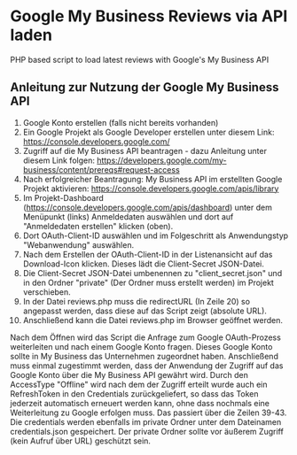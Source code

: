 # Google My Business Reviews via API laden
PHP based script to load latest reviews with Google's My Business API

## Anleitung zur Nutzung der Google My Business API

1. Google Konto erstellen (falls nicht bereits vorhanden)
2. Ein Google Projekt als Google Developer erstellen unter diesem Link: https://console.developers.google.com/
3. Zugriff auf die My Business API beantragen - dazu Anleitung unter diesem Link folgen: https://developers.google.com/my-business/content/prereqs#request-access
4. Nach erfolgreicher Beantragung: My Business API im erstellten Google Projekt aktivieren: https://console.developers.google.com/apis/library
5. Im Projekt-Dashboard (https://console.developers.google.com/apis/dashboard) unter dem Menüpunkt (links) Anmeldedaten auswählen und dort auf "Anmeldedaten erstellen" klicken (oben).
6. Dort OAuth-Client-ID auswählen und im Folgeschritt als Anwendungstyp "Webanwendung" auswählen.
7. Nach dem Erstellen der OAuth-Client-ID in der Listenansicht auf das Download-Icon klicken. Dieses lädt die Client-Secret JSON-Datei.
8. Die Client-Secret JSON-Datei umbenennen zu "client_secret.json" und in den Ordner "private" (Der Ordner muss erstellt werden) im Projekt verschieben.
9. In der Datei reviews.php muss die redirectURL (In Zeile 20) so angepasst werden, dass diese auf das Script zeigt (absolute URL). 
10. Anschließend kann die Datei reviews.php im Browser geöffnet werden.

Nach dem Öffnen wird das Script die Anfrage zum Google OAuth-Prozess weiterleiten und nach einem Google Konto fragen. Dieses Google Konto sollte in My Business das Unternehmen zugeordnet haben. Anschließend muss einmal zugestimmt werden, dass der Anwendung der Zugriff auf das Google Konto über die My Business API gewährt wird. Durch den AccessType "Offline" wird nach dem der Zugriff erteilt wurde auch ein RefreshToken in den Credentials zurückgeliefert, so dass das Token jederzeit automatisch erneuert werden kann, ohne dass nochmals eine Weiterleitung zu Google erfolgen muss. Das passiert über die Zeilen 39-43. Die credentials werden ebenfalls im private Ordner unter dem Dateinamen credentials.json gespeichert. Der private Ordner sollte vor äußerem Zugriff (kein Aufruf über URL) geschützt sein.